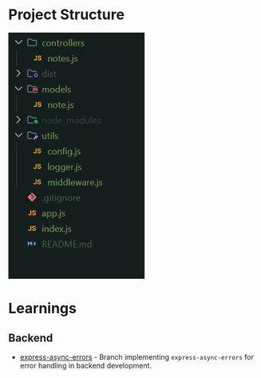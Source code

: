 # Project Structure

![alt text](image.png)

# Learnings

## Backend

- [express-async-errors](https://github.com/MHammad33/Full-Stack-Learning/tree/express-async-errors) - Branch implementing `express-async-errors` for error handling in backend development.
